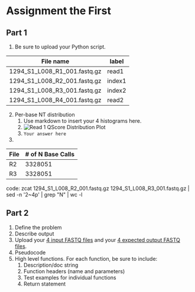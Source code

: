 # Assignment the First

## Part 1
1. Be sure to upload your Python script.

| File name | label |
|---|---|
| 1294_S1_L008_R1_001.fastq.gz | read1 |
| 1294_S1_L008_R2_001.fastq.gz | index1 |
| 1294_S1_L008_R3_001.fastq.gz | index2 |
| 1294_S1_L008_R4_001.fastq.gz | read2 |

2. Per-base NT distribution
    1. Use markdown to insert your 4 histograms here.
    2. ![Read 1 QScore Distribution Plot](/images/R1_qscoredist.png)
    3. ```Your answer here```
3. 
| File | # of N Base Calls |
|---|---|
| R2 | 3328051 |
| R3 | 3328051 |

code: zcat 1294_S1_L008_R2_001.fastq.gz 1294_S1_L008_R3_001.fastq.gz | sed -n '2~4p' | grep "N" | wc -l

## Part 2
1. Define the problem
2. Describe output
3. Upload your [4 input FASTQ files](../TEST-input_FASTQ) and your [4 expected output FASTQ files](../TEST-output_FASTQ).
4. Pseudocode
5. High level functions. For each function, be sure to include:
    1. Description/doc string
    2. Function headers (name and parameters)
    3. Test examples for individual functions
    4. Return statement
